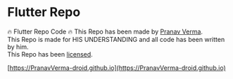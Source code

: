 # Flutter Repo
 🔥 Flutter Repo Code 🔥
 This Repo has been made by [Pranav Verma](https://github.com/PranavVerma-droid).<br>
 This Repo is made for HIS UNDERSTANDING and all code has been written by him. <br>
 This Repo has been [licensed](LICENSE).

 [https://PranavVerma-droid.github.io](https://PranavVerma-droid.github.io)
